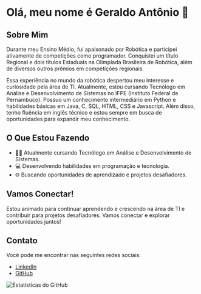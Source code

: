 # Olá, meu nome é Geraldo Antônio 👋

## Sobre Mim

Durante meu Ensino Médio, fui apaixonado por Robótica e participei ativamente de competições como programador. Conquistei um título Regional e dois títulos Estaduais na Olimpíada Brasileira de Robótica, além de diversos outros prêmios em competições regionais.

Essa experiência no mundo da robótica despertou meu interesse e curiosidade pela área de TI. Atualmente, estou cursando Tecnólogo em Análise e Desenvolvimento de Sistemas no IFPE (Instituto Federal de Pernambuco). Possuo um conhecimento intermediário em Python e habilidades básicas em Java, C, SQL, HTML, CSS e Javascript. Além disso, tenho fluência em inglês técnico e estou sempre em busca de oportunidades para expandir meu conhecimento.

## O Que Estou Fazendo

- 👨‍🎓 Atualmente cursando Tecnólogo em Análise e Desenvolvimento de Sistemas.
- 💻 Desenvolvendo habilidades em programação e tecnologia.
- 🌐 Buscando oportunidades de aprendizado e projetos desafiadores.

## Vamos Conectar!

Estou animado para continuar aprendendo e crescendo na área de TI e contribuir para projetos desafiadores. Vamos conectar e explorar oportunidades juntos!

## Contato

Você pode me encontrar nas seguintes redes sociais:

- [LinkedIn](https://www.linkedin.com/in/geraldo-antonio/)
- [GitHub](https://github.com/Geraldo-Antonio)

![Estatísticas do GitHub](https://github-readme-stats.vercel.app/api?username=Geraldo-Antonio&show_icons=true&theme=dark)

